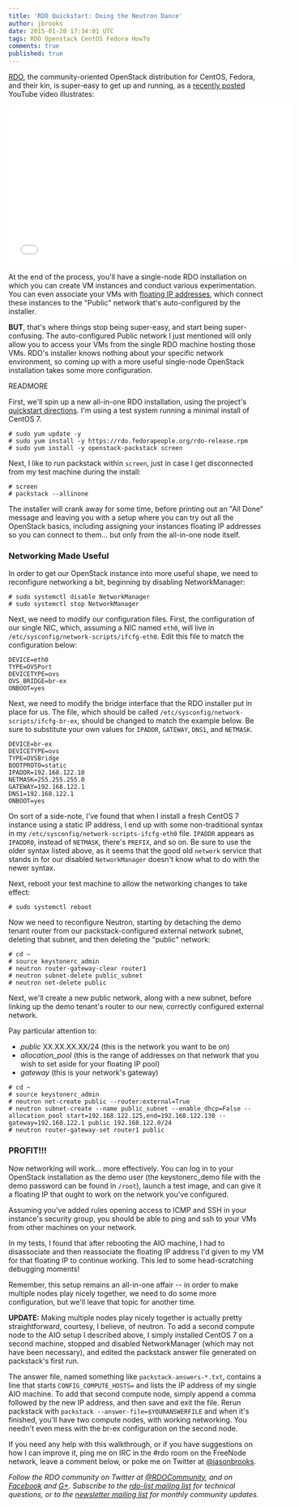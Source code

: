 ```yaml
---
title: 'RDO Quickstart: Doing the Neutron Dance'
author: jbrooks
date: 2015-01-20 17:34:01 UTC
tags: RDO Openstack CentOS Fedora HowTo
comments: true
published: true
---
```


[RDO](https://openstack.redhat.com/Main_Page), the community-oriented OpenStack distribution for CentOS, Fedora, and their kin, is super-easy to get up and running, as a [recently posted](https://plus.google.com/+RichBowen/posts/M9VRQBs5Rxx) YouTube video illustrates:

<iframe width="560" height="315" src="//www.youtube.com/embed/hRkCHs6LVb0" frameborder="0" allowfullscreen></iframe>

At the end of the process, you'll have a single-node RDO installation on which you can create VM instances and conduct various experimentation. You can even associate your VMs with [floating IP addresses](http://docs.openstack.org/glossary/content/glossary.html#d16e2491), which connect these instances to the "Public" network that's auto-configured by the installer.

**BUT**, that's where things stop being super-easy, and start being super-confusing. The auto-configured Public network I just mentioned will only allow you to access your VMs from the single RDO machine hosting those VMs. RDO's installer knows nothing about your specific network environment, so coming up with a more useful single-node OpenStack installation takes some more configuration. 

READMORE

First, we'll spin up a new all-in-one RDO installation, using the project's [quickstart directions](https://openstack.redhat.com/Quickstart). I'm using a test system running a minimal install of CentOS 7.

````
# sudo yum update -y
# sudo yum install -y https://rdo.fedorapeople.org/rdo-release.rpm
# sudo yum install -y openstack-packstack screen
````

Next, I like to run packstack within `screen`, just in case I get disconnected from my test machine during the install:

````
# screen
# packstack --allinone
````

The installer will crank away for some time, before printing out an "All Done" message and leaving you with a setup where you can try out all the OpenStack basics, including assigning your instances floating IP addresses so you can connect to them... but only from the all-in-one node itself.

### Networking Made Useful

In order to get our OpenStack instance into more useful shape, we need to reconfigure networking a bit, beginning by disabling  NetworkManager:

````
# sudo systemctl disable NetworkManager
# sudo systemctl stop NetworkManager
````

Next, we need to modify our configuration files. First, the configuration of our single NIC, which, assuming a NIC named `eth0`, will live in `/etc/sysconfig/network-scripts/ifcfg-eth0`. Edit this file to match the configuration below:

````
DEVICE=eth0
TYPE=OVSPort
DEVICETYPE=ovs
OVS_BRIDGE=br-ex
ONBOOT=yes
````

Next, we need to modify the bridge interface that the RDO installer put in place for us. The file, which should be called `/etc/sysconfig/network-scripts/ifcfg-br-ex`, should be changed to match the example below. Be sure to substitute your own values for `IPADDR`, `GATEWAY`, `DNS1`, and `NETMASK`.  

````
DEVICE=br-ex
DEVICETYPE=ovs
TYPE=OVSBridge
BOOTPROTO=static
IPADDR=192.168.122.10
NETMASK=255.255.255.0
GATEWAY=192.168.122.1
DNS1=192.168.122.1
ONBOOT=yes
````

On sort of a side-note, I've found that when I install a fresh CentOS 7 instance using a static IP address, I end up with some non-traditional syntax in my `/etc/sysconfig/network-scripts-ifcfg-eth0` file. `IPADDR` appears as `IPADDR0`, instead of `NETMASK`, there's `PREFIX`, and so on. Be sure to use the older syntax listed above, as it seems that the good old `network` service that stands in for our disabled `NetworkManager` doesn't know what to do with the newer syntax.

Next, reboot your test machine to allow the networking changes to take effect:

````
# sudo systemctl reboot
````

Now we need to reconfigure Neutron, starting by detaching the demo tenant router from our packstack-configured external network subnet, deleting that subnet, and then deleting the "public" network:

````
# cd ~
# source keystonerc_admin
# neutron router-gateway-clear router1
# neutron subnet-delete public_subnet
# neutron net-delete public
````

Next, we'll create a new public network, along with a new subnet, before linking up the demo tenant's router to our new, correctly configured external network. 

Pay particular attention to:

* _public_ XX.XX.XX.XX/24 (this is the network you want to be on)
* _allocation_pool_ (this is the range of addresses on that network that you wish to set aside for your floating IP pool)
* _gateway_ (this is your network's gateway)

````
# cd ~
# source keystonerc_admin
# neutron net-create public --router:external=True
# neutron subnet-create --name public_subnet --enable_dhcp=False --allocation_pool start=192.168.122.125,end=192.168.122.130 --gateway=192.168.122.1 public 192.168.122.0/24
# neutron router-gateway-set router1 public
````

### PROFIT!!!

Now networking will work... more effectively. You can log in to your OpenStack installation as the demo user (the keystonerc_demo file with the demo password can be found in `/root`), launch a test image, and can give it a floating IP that ought to work on the network you've configured. 

Assuming you've added rules opening access to ICMP and SSH in your instance's security group, you should be able to ping and ssh to your VMs from other machines on your network.

In my tests, I found that after rebooting the AIO machine, I had to disassociate and then reassociate the floating IP address I'd given to my VM for that floating IP to continue working. This led to some head-scratching debugging moments!

Remember, this setup remains an all-in-one affair -- in order to make multiple nodes play nicely together, we need to do some more configuration, but we'll leave that topic for another time.

**UPDATE:** Making multiple nodes play nicely together is actually pretty straightforward, courtesy, I believe, of neutron. To add a second compute node to the AIO setup I described above, I simply installed CentOS 7 on a second machine, stopped and disabled NetworkManager (which may not have been necessary), and edited the packstack answer file generated on packstack's first run.

The answer file, named something like `packstack-answers-*.txt`, contains a line that starts `CONFIG_COMPUTE_HOSTS=` and lists the IP address of my single AIO machine. To add that second compute node, simply append a comma followed by the new IP address, and then save and exit the file. Rerun packstack with `packstack --answer-file=$YOURANSWERFILE` and when it's finished, you'll have two compute nodes, with working networking. You needn't even mess with the br-ex configuration on the second node.

If you need any help with this walkthrough, or if you have suggestions on how I can improve it, ping me on IRC in the #rdo room on the FreeNode network, leave a comment below, or poke me on Twitter at [@jasonbrooks](https://twitter.com/jasonbrooks).

*Follow the RDO community on Twitter at [@RDOCommunity](https://twitter.com/rdocommunity), and on  [Facebook](https://www.facebook.com/rdocommunity) and [G+](https://plus.google.com/communities/110409030763231732154). Subscribe to the [rdo-list mailing list](http://www.redhat.com/mailman/listinfo/rdo-list) for technical questions, or to the [newsletter mailing list](http://www.redhat.com/mailman/listinfo/rdo-newsletter) for monthly community updates.*